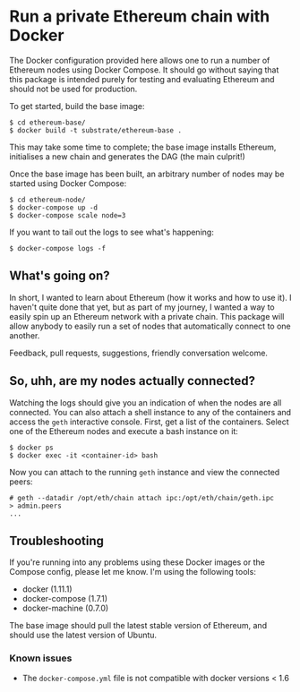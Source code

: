 # Run a private Ethereum chain with Docker

The Docker configuration provided here allows one to run a number of Ethereum nodes using Docker Compose. It should go without saying that this package is intended purely for testing and evaluating Ethereum and should not be used for production.

To get started, build the base image:

```
$ cd ethereum-base/
$ docker build -t substrate/ethereum-base .
```

This may take some time to complete; the base image installs Ethereum, initialises a new chain and generates the DAG (the main culprit!)

Once the base image has been built, an arbitrary number of nodes may be started using Docker Compose:

```
$ cd ethereum-node/
$ docker-compose up -d
$ docker-compose scale node=3
```

If you want to tail out the logs to see what's happening:

```
$ docker-compose logs -f
```

## What's going on?

In short, I wanted to learn about Ethereum (how it works and how to use it). I haven't quite done that yet, but as part of my journey, I wanted a way to easily spin up an Ethereum network with a private chain. This package will allow anybody to easily run a set of nodes that automatically connect to one another. 

Feedback, pull requests, suggestions, friendly conversation welcome.

## So, uhh, are my nodes actually connected?

Watching the logs should give you an indication of when the nodes are all connected. You can also attach a shell instance to any of the containers and access the `geth` interactive console. First, get a list of the containers. Select one of the Ethereum nodes and execute a bash instance on it:

```
$ docker ps
$ docker exec -it <container-id> bash
```

Now you can attach to the running `geth` instance and view the connected peers:

```
# geth --datadir /opt/eth/chain attach ipc:/opt/eth/chain/geth.ipc
> admin.peers
...
```

## Troubleshooting

If you're running into any problems using these Docker images or the Compose config, please let me know. I'm using the following tools:

* docker (1.11.1)
* docker-compose (1.7.1)
* docker-machine (0.7.0)

The base image should pull the latest stable version of Ethereum, and should use the latest version of Ubuntu.

### Known issues

* The `docker-compose.yml` file is not compatible with docker versions < 1.6

